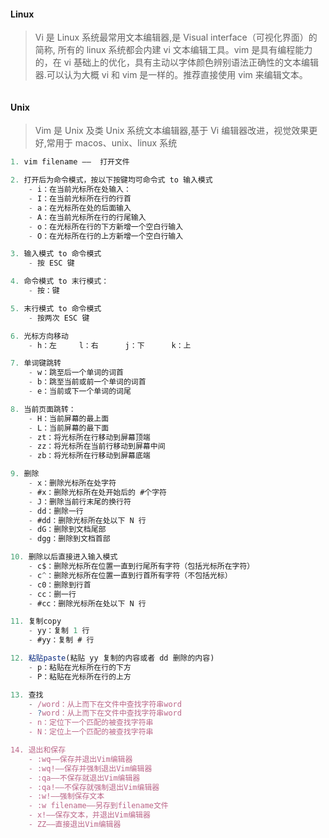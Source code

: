 #### Linux

> Vi 是 Linux 系统最常用文本编辑器,是 Visual interface（可视化界面）的简称, 所有的 linux 系统都会内建 vi 文本编辑工具。vim 是具有编程能力的，在 vi 基础上的优化，具有主动以字体颜色辨别语法正确性的文本编辑器.可以认为大概 vi 和 vim 是一样的。推荐直接使用 vim 来编辑文本。

```js

```

#### Unix

> Vim 是 Unix 及类 Unix 系统文本编辑器,基于 Vi 编辑器改进，视觉效果更好,常用于 macos、unix、linux 系统

```js
1. vim filename ——  打开文件

2. 打开后为命令模式，按以下按键均可命令式 to 输入模式
    - i：在当前光标所在处输入：
    - I：在当前光标所在行的行首
    - a：在光标所在处的后面输入
    - A：在当前光标所在行的行尾输入
    - o：在光标所在行的下方新增一个空白行输入
    - O：在光标所在行的上方新增一个空白行输入

3. 输入模式 to 命令模式
    - 按 ESC 键

4. 命令模式 to 末行模式：
    - 按：键

5. 末行模式 to 命令模式
    - 按两次 ESC 键

6. 光标方向移动
    - h：左     l：右      j：下      k：上

7. 单词键跳转
    - w：跳至后一个单词的词首
    - b：跳至当前或前一个单词的词首
    - e：当前或下一个单词的词尾

8. 当前页面跳转：
    - H：当前屏幕的最上面
    - L：当前屏幕的最下面
    - zt：将光标所在行移动到屏幕顶端
    - zz：将光标所在当前行移动到屏幕中间
    - zb：将光标所在行移动到屏幕底端

9. 删除
    - x：删除光标所在处字符
    - #x：删除光标所在处开始后的 #个字符
    - J：删除当前行末尾的换行符
    - dd：删除一行
    - #dd：删除光标所在处以下 N 行
    - dG：删除到文档尾部
    - dgg：删除到文档首部

10. 删除以后直接进入输入模式
    - c$：删除光标所在位置一直到行尾所有字符（包括光标所在字符）
    - c^：删除光标所在位置一直到行首所有字符（不包括光标）
    - c0：删除到行首
    - cc：删一行
    - #cc：删除光标所在处以下 N 行

11. 复制copy
    - yy：复制 1 行
    - #yy：复制 # 行

12. 粘贴paste(粘贴 yy 复制的内容或者 dd 删除的内容)
    - p：粘贴在光标所在行的下方
    - P：粘贴在光标所在行的上方

13. 查找
    - /word：从上而下在文件中查找字符串word
    - ?word：从上而下在文件中查找字符串word
    - n：定位下一个匹配的被查找字符串
    - N：定位上一个匹配的被查找字符串

14. 退出和保存
    - :wq——保存并退出Vim编辑器
    - :wq!——保存并强制退出Vim编辑器
    - :qa——不保存就退出Vim编辑器
    - :qa!——不保存就强制退出Vim编辑器
    - :w!——强制保存文本
    - :w filename——另存到filename文件
    - x!——保存文本，并退出Vim编辑器
    - ZZ——直接退出Vim编辑器
```
